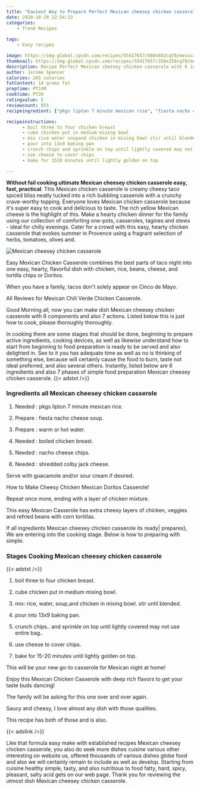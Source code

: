 ```yaml
---
title: "Easiest Way to Prepare Perfect Mexican cheesey chicken casserole"
date: 2020-10-20 22:54:13
categories:
    - Trend Recipes
    
tags:
    - Easy recipes

image: https://img-global.cpcdn.com/recipes/55417657/680x482cq70/mexican-cheesey-chicken-casserole-recipe-main-photo.jpg
thumbnail: https://img-global.cpcdn.com/recipes/55417657/350x250cq70/mexican-cheesey-chicken-casserole-recipe-main-photo.jpg
description: Recipe Perfect Mexican cheesey chicken casserole with 6 ingredients and 7 stages of easy cooking.
author: Jerome Spencer
calories: 265 calories
fatContent: 14 grams fat
preptime: PT14M
cooktime: PT2H
ratingvalue: 5
reviewcount: 855
recipeingredient: ["pkgs lipton 7 minute mexican rice", "fiesta nacho cheese soup", "warm or hot water", "boiled chicken breast", "nacho cheese chips", "shredded colby jack cheese"]

recipeinstructions: 
      - boil three to four chicken breast 
      - cube chicken put in medium mixing bowl 
      - mix rice water soupand chicken in mixing bowl stir until blended 
      - pour into 13x9 baking pan 
      - crunch chips and sprinkle on top until lightly covered may not use entire bag 
      - use cheese to cover chips 
      - bake for 1520 minutes until lightly golden on top

---
```




**Without fail cooking ultimate Mexican cheesey chicken casserole easy, fast, practical**. This Mexican chicken casserole is creamy cheesy taco spiced bliss neatly tucked into a rich bubbling casserole with a crunchy crave-worthy topping. Everyone loves Mexican chicken casserole because it&#39;s super easy to cook and delicious to taste. The rich yellow Mexican cheese is the highlight of this. Make a hearty chicken dinner for the family using our collection of comforting one-pots, casseroles, tagines and stews - ideal for chilly evenings. Cater for a crowd with this easy, hearty chicken casserole that evokes summer in Provence using a fragrant selection of herbs, tomatoes, olives and.


![Mexican cheesey chicken casserole](https://img-global.cpcdn.com/recipes/55417657/680x482cq70/mexican-cheesey-chicken-casserole-recipe-main-photo.jpg "Mexican cheesey chicken casserole")



Easy Mexican Chicken Casserole combines the best parts of taco night into one easy, hearty, flavorful dish with chicken, rice, beans, cheese, and tortilla chips or Doritos.

When you have a family, tacos don&#39;t solely appear on Cinco de Mayo.

All Reviews for Mexican Chili Verde Chicken Casserole.


Good Morning all, now you can make dish Mexican cheesey chicken casserole with 6 components and also 7 actions. Listed below this is just how to cook, please thoroughly thoroughly.

In cooking there are some stages that should be done, beginning to prepare active ingredients, cooking devices, as well as likewise understand how to start from beginning to food preparation is ready to be served and also delighted in. See to it you has adequate time as well as no is thinking of something else, because will certainly cause the food to burn, taste not ideal preferred, and also several others. Instantly, listed below are 6 ingredients and also 7 phases of simple food preparation Mexican cheesey chicken casserole.
{{< adstxt />}}

### Ingredients all Mexican cheesey chicken casserole


1. Needed  : pkgs lipton 7 minute mexican rice.

1. Prepare  : fiesta nacho cheese soup.

1. Prepare  : warm or hot water.

1. Needed  : boiled chicken breast.

1. Needed  : nacho cheese chips.

1. Needed  : shredded colby jack cheese.


Serve with guacamole and/or sour cream if desired.

How to Make Cheesy Chicken Mexican Doritos Casserole!

Repeat once more, ending with a layer of chicken mixture.

This easy Mexican Casserole has extra cheesy layers of chicken, veggies and refried beans with corn tortillas.


If all ingredients Mexican cheesey chicken casserole its ready| prepares}, We are entering into the cooking stage. Below is how to preparing with simple.

### Stages Cooking Mexican cheesey chicken casserole

{{< adstxt />}}


1. boil three to four chicken breast.



1. cube chicken put in medium mixing bowl.



1. mix: rice, water, soup,and chicken in mixing bowl. stir until blended.



1. pour into 13x9 baking pan.



1. crunch chips.. and sprinkle on top until lightly covered may not use entire bag..



1. use cheese to cover chips.



1. bake for 15-20 minutes until lightly golden on top.




This will be your new go-to casserole for Mexican night at home!

Enjoy this Mexican Chicken Casserole with deep rich flavors to get your taste buds dancing!

The family will be asking for this one over and over again.

Saucy and cheesy, I love almost any dish with those qualities.

This recipe has both of those and is also.


{{< adslink />}}

Like that formula easy make with established recipes Mexican cheesey chicken casserole, you also do seek more dishes cuisine various other interesting on website us, offered thousands of various dishes globe food and also we will certainly remain to include as well as develop. Starting from cuisine healthy simple, tasty, and also nutritious to food fatty, hard, spicy, pleasant, salty acid gets on our web page. Thank you for reviewing the utmost dish Mexican cheesey chicken casserole.
